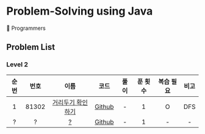 # Problem-Solving using Java

📝 Programmers

## Problem List

### Level 2

| 순번 | 번호  |                                     이름                                      |                                                       코드                                                        | 풀이 | 푼 횟수 | 복습 필요 | 비고 |
| :--: | :---: | :---------------------------------------------------------------------------: | :---------------------------------------------------------------------------------------------------------------: | :--: | :-----: | :-------: | :--: |
|  1   | 81302 | [거리두기 확인하기](https://programmers.co.kr/learn/courses/30/lessons/81302) | [Github](https://github.com/0xe82de/Problem-Solving/blob/master/Java/programmers/level2/PROGRAMMERS_81302_1.java) |  -   |    1    |     O     | DFS  |
|  ?   |   ?   |                                    [?](?)                                     |                                                    [Github]()                                                     |  -   |    1    |     -     |  -   |
